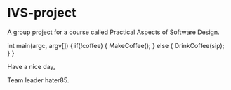 # IVS-project

A group project for a course called Practical Aspects of Software Design. 

int main(argc, argv[])
{
  if(!coffee)
  {
    MakeCoffee();
  }
  else
  {
    DrinkCoffee(sip);
  }
}

Have a nice day,

Team leader hater85.
